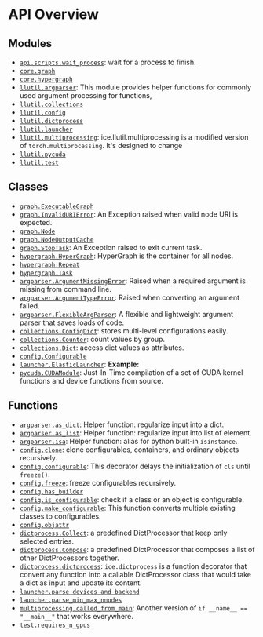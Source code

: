 <!-- markdownlint-disable -->

# API Overview

## Modules

- [`api.scripts.wait_process`](./api.scripts.wait_process.md#module-apiscriptswait_process): wait for a process to finish.
- [`core.graph`](./core.graph.md#module-coregraph)
- [`core.hypergraph`](./core.hypergraph.md#module-corehypergraph)
- [`llutil.argparser`](./llutil.argparser.md#module-llutilargparser): This module provides helper functions for commonly used argument processing for functions, 
- [`llutil.collections`](./llutil.collections.md#module-llutilcollections)
- [`llutil.config`](./llutil.config.md#module-llutilconfig)
- [`llutil.dictprocess`](./llutil.dictprocess.md#module-llutildictprocess)
- [`llutil.launcher`](./llutil.launcher.md#module-llutillauncher)
- [`llutil.multiprocessing`](./llutil.multiprocessing.md#module-llutilmultiprocessing): ice.llutil.multiprocessing is a modified version of ``torch.multiprocessing``. It's designed to change
- [`llutil.pycuda`](./llutil.pycuda.md#module-llutilpycuda)
- [`llutil.test`](./llutil.test.md#module-llutiltest)

## Classes

- [`graph.ExecutableGraph`](./core.graph.md#class-executablegraph)
- [`graph.InvalidURIError`](./core.graph.md#class-invalidurierror): An Exception raised when valid node URI is expected.
- [`graph.Node`](./core.graph.md#class-node)
- [`graph.NodeOutputCache`](./core.graph.md#class-nodeoutputcache)
- [`graph.StopTask`](./core.graph.md#class-stoptask): An Exception raised to exit current task.
- [`hypergraph.HyperGraph`](./core.hypergraph.md#class-hypergraph): HyperGraph is the container for all nodes.
- [`hypergraph.Repeat`](./core.hypergraph.md#class-repeat)
- [`hypergraph.Task`](./core.hypergraph.md#class-task)
- [`argparser.ArgumentMissingError`](./llutil.argparser.md#class-argumentmissingerror): Raised when a required argument is missing from command line.
- [`argparser.ArgumentTypeError`](./llutil.argparser.md#class-argumenttypeerror): Raised when converting an argument failed.
- [`argparser.FlexibleArgParser`](./llutil.argparser.md#class-flexibleargparser): A flexible and lightweight argument parser that saves loads of code.
- [`collections.ConfigDict`](./llutil.collections.md#class-configdict): stores multi-level configurations easily.
- [`collections.Counter`](./llutil.collections.md#class-counter): count values by group.
- [`collections.Dict`](./llutil.collections.md#class-dict): access dict values as attributes.
- [`config.Configurable`](./llutil.config.md#class-configurable)
- [`launcher.ElasticLauncher`](./llutil.launcher.md#class-elasticlauncher): **Example:**
- [`pycuda.CUDAModule`](./llutil.pycuda.md#class-cudamodule): Just-In-Time compilation of a set of CUDA kernel functions and device functions from source.

## Functions

- [`argparser.as_dict`](./llutil.argparser.md#function-as_dict): Helper function: regularize input into a dict.
- [`argparser.as_list`](./llutil.argparser.md#function-as_list): Helper function: regularize input into list of element.
- [`argparser.isa`](./llutil.argparser.md#function-isa): Helper function: alias for python built-in `isinstance`.
- [`config.clone`](./llutil.config.md#function-clone): clone configurables, containers, and ordinary objects recursively.
- [`config.configurable`](./llutil.config.md#function-configurable): This decorator delays the initialization of `cls` until ``freeze()``.
- [`config.freeze`](./llutil.config.md#function-freeze): freeze configurables recursively.
- [`config.has_builder`](./llutil.config.md#function-has_builder)
- [`config.is_configurable`](./llutil.config.md#function-is_configurable): check if a class or an object is configurable.
- [`config.make_configurable`](./llutil.config.md#function-make_configurable): This function converts multiple existing classes to configurables.
- [`config.objattr`](./llutil.config.md#function-objattr)
- [`dictprocess.Collect`](./llutil.dictprocess.md#function-collect): a predefined DictProcessor that keep only selected entries.
- [`dictprocess.Compose`](./llutil.dictprocess.md#function-compose): a predefined DictProcessor that composes a list of other DictProcessors together.
- [`dictprocess.dictprocess`](./llutil.dictprocess.md#function-dictprocess): ``ice.dictprocess`` is a function decorator that convert any function into a callable DictProcessor class that would take a dict as input and update its content.
- [`launcher.parse_devices_and_backend`](./llutil.launcher.md#function-parse_devices_and_backend)
- [`launcher.parse_min_max_nnodes`](./llutil.launcher.md#function-parse_min_max_nnodes)
- [`multiprocessing.called_from_main`](./llutil.multiprocessing.md#function-called_from_main): Another version of ``if __name__ == "__main__"`` that works everywhere.
- [`test.requires_n_gpus`](./llutil.test.md#function-requires_n_gpus)
